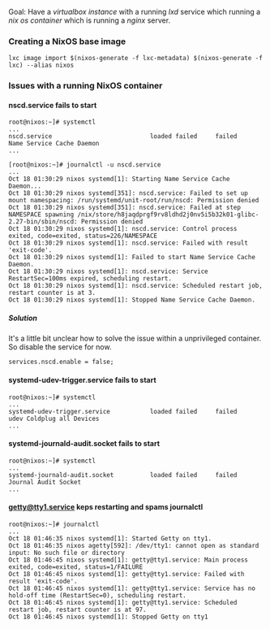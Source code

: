 Goal: Have a *virtualbox instance* with a running *lxd* service which running a *nix os container* which is running a *nginx* server.

### Creating a NixOS base image
```
lxc image import $(nixos-generate -f lxc-metadata) $(nixos-generate -f lxc) --alias nixos
```

### Issues with a running NixOS container
#### nscd.service fails to start
```
root@nixos:~]# systemctl
...
nscd.service                           loaded failed     failed    Name Service Cache Daemon
...
```
```
[root@nixos:~]# journalctl -u nscd.service
...
Oct 18 01:30:29 nixos systemd[1]: Starting Name Service Cache Daemon...
Oct 18 01:30:29 nixos systemd[351]: nscd.service: Failed to set up mount namespacing: /run/systemd/unit-root/run/nscd: Permission denied
Oct 18 01:30:29 nixos systemd[351]: nscd.service: Failed at step NAMESPACE spawning /nix/store/h8jaqdprgf9rv8ldhd2j0nv5i5b32k01-glibc-2.27-bin/sbin/nscd: Permission denied
Oct 18 01:30:29 nixos systemd[1]: nscd.service: Control process exited, code=exited, status=226/NAMESPACE
Oct 18 01:30:29 nixos systemd[1]: nscd.service: Failed with result 'exit-code'.
Oct 18 01:30:29 nixos systemd[1]: Failed to start Name Service Cache Daemon.
Oct 18 01:30:29 nixos systemd[1]: nscd.service: Service RestartSec=100ms expired, scheduling restart.
Oct 18 01:30:29 nixos systemd[1]: nscd.service: Scheduled restart job, restart counter is at 3.
Oct 18 01:30:29 nixos systemd[1]: Stopped Name Service Cache Daemon.
```
##### Solution
It's a little bit unclear how to solve the issue within a unprivileged container. So disable the service for now.
```
services.nscd.enable = false;
```

#### systemd-udev-trigger.service fails to start
```
root@nixos:~]# systemctl
...
systemd-udev-trigger.service           loaded failed     failed    udev Coldplug all Devices 
...
```

#### systemd-journald-audit.socket fails to start
```
root@nixos:~]# systemctl
...
systemd-journald-audit.socket          loaded failed     failed    Journal Audit Socket
...
```

#### getty@tty1.service keps restarting and spams journalctl
```
root@nixos:~]# journalctl
...
Oct 18 01:46:35 nixos systemd[1]: Started Getty on tty1.
Oct 18 01:46:35 nixos agetty[592]: /dev/tty1: cannot open as standard input: No such file or directory
Oct 18 01:46:45 nixos systemd[1]: getty@tty1.service: Main process exited, code=exited, status=1/FAILURE
Oct 18 01:46:45 nixos systemd[1]: getty@tty1.service: Failed with result 'exit-code'.
Oct 18 01:46:45 nixos systemd[1]: getty@tty1.service: Service has no hold-off time (RestartSec=0), scheduling restart.
Oct 18 01:46:45 nixos systemd[1]: getty@tty1.service: Scheduled restart job, restart counter is at 97.
Oct 18 01:46:45 nixos systemd[1]: Stopped Getty on tty1
```
